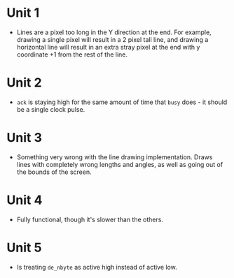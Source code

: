 # Unit 1
- Lines are a pixel too long in the Y direction at the end. For example, drawing a single pixel will result in a 2 pixel tall line, and drawing a horizontal line will result in an extra stray pixel at the end with y coordinate +1 from the rest of the line.

# Unit 2
- `ack` is staying high for the same amount of time that `busy` does - it should be a single clock pulse.

# Unit 3
- Something very wrong with the line drawing implementation. Draws lines with completely wrong lengths and angles, as well as going out of the bounds of the screen.

# Unit 4
- Fully functional, though it's slower than the others.

# Unit 5
- Is treating `de_nbyte` as active high instead of active low.